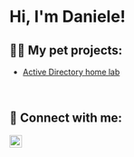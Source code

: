 <h1>Hi, I'm Daniele!

<h2>👨‍💻 My pet projects:</h2>

- [Active Directory home lab](https://github.com/GastricBoar/ActiveDirectoryHomeLab)

<br>
<h2> 🤳 Connect with me:</h2>

[<img align="left" alt="Daniele Ocello | LinkedIn" width="22px" src="https://cdn.jsdelivr.net/npm/simple-icons@v3/icons/linkedin.svg" />][linkedin]

[linkedin]: https://www.linkedin.com/in/danieleocello/

<!--

Here are some ideas to get you started:

- 🔭 I’m currently working on ...
- 🌱 I’m currently learning ...
- 👯 I’m looking to collaborate on ...
- 🤔 I’m looking for help with ...
- 💬 Ask me about ...
- 📫 How to reach me: ...
- 😄 Pronouns: ...
- ⚡ Fun fact: ...
-->
